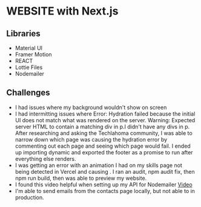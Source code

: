 # WEBSITE with Next.js

## Libraries
*  Material UI
*  Framer Motion
*  REACT
*  Lottie Files
*  Nodemailer

## Challenges
*  I had issues where my background wouldn't show on screen
*  I had intermitting issues where Error: Hydration failed because the initial UI does not match what was rendered on the server.  Warning: Expected server HTML to contain a matching div in p.I didn't have any divs in p.  After researching and asking the Techlahoma community, I was able to narrow down which page was causing the hydration error by commenting out each page and seeing which page would fail.  I ended up importing dynamic and exported the footer as a promise to run after everything else renders.
*  I was getting an error with an animation I had on my skills page not being detected in Vercel and causing . I ran an audit, npm audit fix, then npm run build, then was able to preview my website.
*  I found this video helpful when setting up my API for Nodemailer [Video](https://www.youtube.com/watch?v=t2LvPXHLrek)
*  I'm able to send emails from the contacts page locally, but not able to in production.
